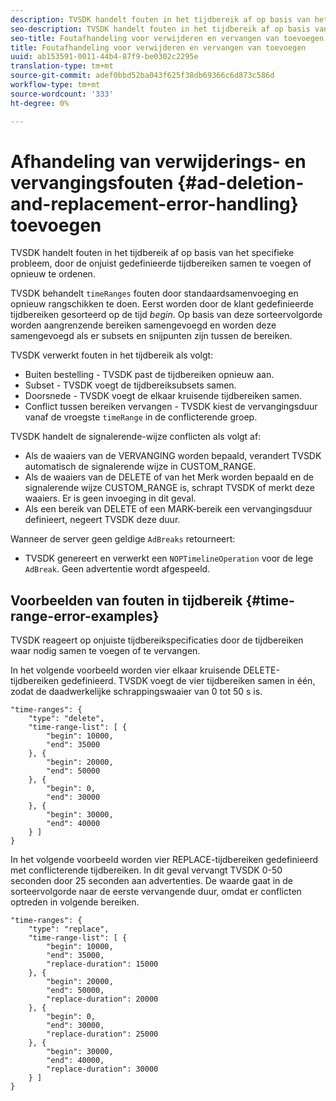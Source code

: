```yaml
---
description: TVSDK handelt fouten in het tijdbereik af op basis van het specifieke probleem, door de onjuist gedefinieerde tijdbereiken samen te voegen of opnieuw te ordenen.
seo-description: TVSDK handelt fouten in het tijdbereik af op basis van het specifieke probleem, door de onjuist gedefinieerde tijdbereiken samen te voegen of opnieuw te ordenen.
seo-title: Foutafhandeling voor verwijderen en vervangen van toevoegen
title: Foutafhandeling voor verwijderen en vervangen van toevoegen
uuid: ab153591-0011-44b4-87f9-be0302c2295e
translation-type: tm+mt
source-git-commit: adef0bbd52ba043f625f38db69366c6d873c586d
workflow-type: tm+mt
source-wordcount: '333'
ht-degree: 0%

---
```



# Afhandeling van verwijderings- en vervangingsfouten {#ad-deletion-and-replacement-error-handling} toevoegen

TVSDK handelt fouten in het tijdbereik af op basis van het specifieke probleem, door de onjuist gedefinieerde tijdbereiken samen te voegen of opnieuw te ordenen.

TVSDK behandelt `timeRanges` fouten door standaardsamenvoeging en opnieuw rangschikken te doen. Eerst worden door de klant gedefinieerde tijdbereiken gesorteerd op de tijd *begin*. Op basis van deze sorteervolgorde worden aangrenzende bereiken samengevoegd en worden deze samengevoegd als er subsets en snijpunten zijn tussen de bereiken.

TVSDK verwerkt fouten in het tijdbereik als volgt:

* Buiten bestelling - TVSDK past de tijdbereiken opnieuw aan.
* Subset - TVSDK voegt de tijdbereiksubsets samen.
* Doorsnede - TVSDK voegt de elkaar kruisende tijdbereiken samen.
* Conflict tussen bereiken vervangen - TVSDK kiest de vervangingsduur vanaf de vroegste `timeRange` in de conflicterende groep.

TVSDK handelt de signalerende-wijze conflicten als volgt af:

* Als de waaiers van de VERVANGING worden bepaald, verandert TVSDK automatisch de signalerende wijze in CUSTOM_RANGE.
* Als de waaiers van de DELETE of van het Merk worden bepaald en de signalerende wijze CUSTOM_RANGE is, schrapt TVSDK of merkt deze waaiers. Er is geen invoeging in dit geval.
* Als een bereik van DELETE of een MARK-bereik een vervangingsduur definieert, negeert TVSDK deze duur.

Wanneer de server geen geldige `AdBreaks` retourneert:

* TVSDK genereert en verwerkt een `NOPTimelineOperation` voor de lege `AdBreak`. Geen advertentie wordt afgespeeld.

## Voorbeelden van fouten in tijdbereik {#time-range-error-examples}

TVSDK reageert op onjuiste tijdbereikspecificaties door de tijdbereiken waar nodig samen te voegen of te vervangen.

In het volgende voorbeeld worden vier elkaar kruisende DELETE-tijdbereiken gedefinieerd. TVSDK voegt de vier tijdbereiken samen in één, zodat de daadwerkelijke schrappingswaaier van 0 tot 50 s is.

```
"time-ranges": {
    "type": "delete",
    "time-range-list": [ {
        "begin": 10000,
        "end": 35000
    }, {
        "begin": 20000,
        "end": 50000
    }, {
        "begin": 0,
        "end": 30000
    }, {
        "begin": 30000,
        "end": 40000
    } ]
}
```

In het volgende voorbeeld worden vier REPLACE-tijdbereiken gedefinieerd met conflicterende tijdbereiken. In dit geval vervangt TVSDK 0-50 seconden door 25 seconden aan advertenties. De waarde gaat in de sorteervolgorde naar de eerste vervangende duur, omdat er conflicten optreden in volgende bereiken.

```
"time-ranges": {
    "type": "replace",
    "time-range-list": [ {
        "begin": 10000,
        "end": 35000,
        "replace-duration": 15000
    }, {
        "begin": 20000,
        "end": 50000,
        "replace-duration": 20000
    }, {
        "begin": 0,
        "end": 30000,
        "replace-duration": 25000
    }, {
        "begin": 30000,
        "end": 40000,
        "replace-duration": 30000
    } ]
}
```
